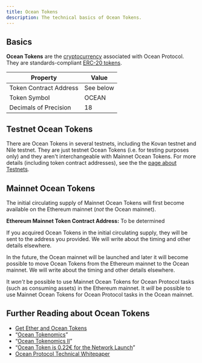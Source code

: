 ```yaml
---
title: Ocean Tokens
description: The technical basics of Ocean Tokens.
---
```


## Basics

**Ocean Tokens** are the [cryptocurrency](https://en.wikipedia.org/wiki/Cryptocurrency) associated with Ocean Protocol. They are standards-compliant [ERC-20 tokens](https://en.wikipedia.org/wiki/ERC-20).

Property               | Value
-----------------------|---------
Token Contract Address | See below
Token Symbol           | OCEAN
Decimals of Precision  | 18

## Testnet Ocean Tokens

There are Ocean Tokens in several testnets, including the Kovan testnet and Nile testnet. They are just testnet Ocean Tokens (i.e. for testing purposes only) and they aren't interchangeable with Mainnet Ocean Tokens. For more details (including token contract addresses), see the the [page about Testnets](/concepts/testnets/).

## Mainnet Ocean Tokens

The initial circulating supply of Mainnet Ocean Tokens will first become available on the Ethereum mainnet (_not_ the Ocean mainnet).

**Ethereum Mainnet Token Contract Address:** To be determined

If you acquired Ocean Tokens in the initial circulating supply, they will be sent to the address you provided. We will write about the timing and other details elsewhere.

In the future, the Ocean mainnet will be launched and later it will become possible to move Ocean Tokens from the Ethereum mainnet to the Ocean mainnet. We will write about the timing and other details elsewhere.

It _won't_ be possible to use Mainnet Ocean Tokens for Ocean Protocol tasks (such as consuming assets) in the Ethereum mainnet. It _will_ be possible to use Mainnet Ocean Tokens for Ocean Protocol tasks in the Ocean mainnet.

## Further Reading about Ocean Tokens

- [Get Ether and Ocean Tokens](/tutorials/get-ether-and-ocean-tokens/)
- “[Ocean Tokenomics](https://blog.oceanprotocol.com/ocean-tokenomics-d34f28c480a8)”
- “[Ocean Tokenomics II](https://blog.oceanprotocol.com/https-blog-oceanprotocol-com-ocean-tokenomics-ii-faf05854314b)”
- “[Ocean Token is 0.22€ for the Network Launch](https://blog.oceanprotocol.com/ocean-token-is-0-22-for-the-network-launch-52a8bd6c9379)”
- [Ocean Protocol Technical Whitepaper](https://oceanprotocol.com/tech-whitepaper.pdf)
